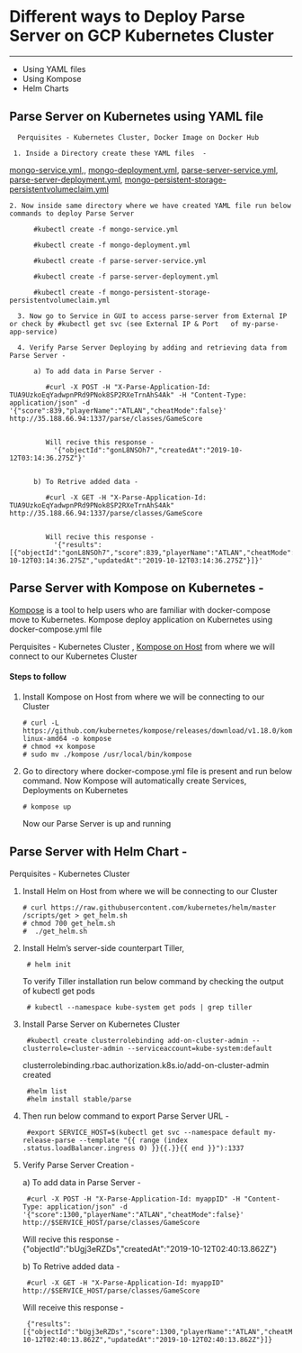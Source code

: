 # Different ways to Deploy Parse Server on GCP Kubernetes Cluster
------------------------------------------------------------------
- Using YAML files
- Using Kompose
- Helm Charts 

## Parse Server on Kubernetes using YAML file 

      Perquisites - Kubernetes Cluster, Docker Image on Docker Hub 

     1. Inside a Directory create these YAML files  - 
   [mongo-service.yml](https://github.com/hrsikesa/parse-server/blob/master/parse-kubernetes-gce/mongo-service.yml),, [mongo-deployment.yml](https://github.com/hrsikesa/parse-server/blob/master/parse-kubernetes-gce/mongo-deployment.yml), [parse-server-service.yml](https://github.com/hrsikesa/parse-server/blob/master/parse-kubernetes-gce/parse-server-service.yml), [parse-server-deployment.yml](https://github.com/hrsikesa/parse-server/blob/master/parse-kubernetes-gce/parse-server-deployment.yml), [mongo-persistent-storage-persistentvolumeclaim.yml](https://github.com/hrsikesa/parse-server/blob/master/parse-kubernetes-gce/mongo-persistent-storage-persistentvolumeclaim.yml )
   
    2. Now inside same directory where we have created YAML file run below commands to deploy Parse Server
        
          #kubectl create -f mongo-service.yml
          
          #kubectl create -f mongo-deployment.yml
          
          #kubectl create -f parse-server-service.yml
          
          #kubectl create -f parse-server-deployment.yml
          
          #kubectl create -f mongo-persistent-storage-persistentvolumeclaim.yml
          
      3. Now go to Service in GUI to access parse-server from External IP or check by #kubectl get svc (see External IP & Port   of my-parse-app-service)

      4. Verify Parse Server Deploying by adding and retrieving data from Parse Server - 

          a) To add data in Parse Server -
             
             #curl -X POST -H "X-Parse-Application-Id: TUA9UzkoEqYadwpnPRd9PNok8SP2RXeTrnAhS4Ak" -H "Content-Type: application/json" -d '{"score":839,"playerName":"ATLAN","cheatMode":false}' http://35.188.66.94:1337/parse/classes/GameScore
            

             Will recive this response -
               '{"objectId":"gonL8NSOh7","createdAt":"2019-10-12T03:14:36.275Z"}'


          b) To Retrive added data -
            
             #curl -X GET -H "X-Parse-Application-Id: TUA9UzkoEqYadwpnPRd9PNok8SP2RXeTrnAhS4Ak" http://35.188.66.94:1337/parse/classes/GameScore
             

             Will recive this response -
               '{"results":[{"objectId":"gonL8NSOh7","score":839,"playerName":"ATLAN","cheatMode":false,"createdAt":"2019-10-12T03:14:36.275Z","updatedAt":"2019-10-12T03:14:36.275Z"}]}'
               

## Parse Server with Kompose on Kubernetes -
[Kompose](http://kompose.io/) is a tool to help users who are familiar with docker-compose move to Kubernetes.
Kompose deploy application on Kubernetes using docker-compose.yml file

Perquisites - Kubernetes Cluster , [Kompose on Host](https://github.com/kubernetes/kompose) from where we will connect to our Kubernetes Cluster 
####  Steps  to follow 
1. Install Kompose on Host from where we will be connecting to our Cluster
           
       # curl -L https://github.com/kubernetes/kompose/releases/download/v1.18.0/kompose-linux-amd64 -o kompose
       # chmod +x kompose
       # sudo mv ./kompose /usr/local/bin/kompose
3. Go to directory where  docker-compose.yml file is present and run below command. Now Kompose will automatically create Services, Deployments on Kubernetes  
                     
       # kompose up 

   Now our Parse Server is up and running
   
   
## Parse Server with Helm Chart -

 Perquisites - Kubernetes Cluster

 1. Install Helm on Host from where we will be connecting to our Cluster
    
        # curl https://raw.githubusercontent.com/kubernetes/helm/master /scripts/get > get_helm.sh
        # chmod 700 get_helm.sh
        #  ./get_helm.sh 

 2. Install Helm’s server-side counterpart Tiller, 
     
         # helm init 

    To verify Tiller installation run below command by checking the output of kubectl get pods 
    
         # kubectl --namespace kube-system get pods | grep tiller    

  3. Install Parse Server on Kubernetes Cluster 
            
          #kubectl create clusterrolebinding add-on-cluster-admin --clusterrole=cluster-admin --serviceaccount=kube-system:default
     clusterrolebinding.rbac.authorization.k8s.io/add-on-cluster-admin created
           
          #helm list
          #helm install stable/parse

  4.  Then run below command to export Parse Server URL - 
               
           #export SERVICE_HOST=$(kubectl get svc --namespace default my-release-parse --template "{{ range (index .status.loadBalancer.ingress 0) }}{{.}}{{ end }}"):1337


  5. Verify Parse Server Creation - 

       a) To add data in Parse Server -
          
          #curl -X POST -H "X-Parse-Application-Id: myappID" -H "Content-Type: application/json" -d '{"score":1300,"playerName":"ATLAN","cheatMode":false}'   http://$SERVICE_HOST/parse/classes/GameScore
       
        Will recive this response -               
           {"objectId":"bUgj3eRZDs","createdAt":"2019-10-12T02:40:13.862Z"}

    
       b) To Retrive added data -
         
          #curl -X GET -H "X-Parse-Application-Id: myappID" http://$SERVICE_HOST/parse/classes/GameScore
          
        Will receive this response -
        
          {"results":[{"objectId":"bUgj3eRZDs","score":1300,"playerName":"ATLAN","cheatMode":false,"createdAt":"2019-10-12T02:40:13.862Z","updatedAt":"2019-10-12T02:40:13.862Z"}]}   
